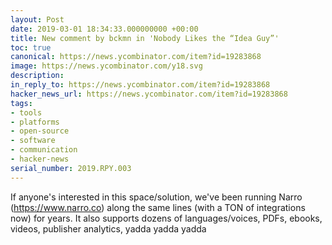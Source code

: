 ```yaml
---
layout: Post
date: 2019-03-01 18:34:33.000000000 +00:00
title: New comment by bckmn in 'Nobody Likes the “Idea Guy”'
toc: true
canonical: https://news.ycombinator.com/item?id=19283868
image: https://news.ycombinator.com/y18.svg
description:
in_reply_to: https://news.ycombinator.com/item?id=19283868
hacker_news_url: https://news.ycombinator.com/item?id=19283868
tags:
- tools
- platforms
- open-source
- software
- communication
- hacker-news
serial_number: 2019.RPY.003
---
```

<p>If anyone's interested in this space/solution, we've been running Narro (<a href="https://www.narro.co" rel="nofollow">https://www.narro.co</a>) along the same lines (with a TON of integrations now) for years. It also supports dozens of languages/voices, PDFs, ebooks, videos, publisher analytics, yadda yadda yadda</p>
